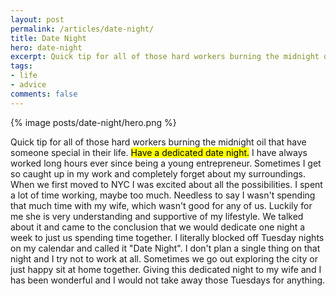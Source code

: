 ```yaml
---
layout: post
permalink: /articles/date-night/
title: Date Night
hero: date-night
excerpt: Quick tip for all of those hard workers burning the midnight oil that have someone special in their life. Have a dedicated date night.
tags:
- life
- advice
comments: false
---
```


<div class="hero">{% image posts/date-night/hero.png %}</div>

<p>Quick tip for all of those hard workers burning the midnight oil that have someone special in their life. <mark>Have a dedicated date night.</mark> I have always worked long hours ever since being a young entrepreneur. Sometimes I get so caught up in my work and completely forget about my surroundings. When we first moved to NYC I was excited about all the possibilities. I spent a lot of time working, maybe too much. Needless to say I wasn't spending that much time with my wife, which wasn't good for any of us. Luckily for me she is very understanding and supportive of my lifestyle. We talked about it and came to the conclusion that we would dedicate one night a week to just us spending time together. I literally blocked off Tuesday nights on my calendar and called it "Date Night". I don't plan a single thing on that night and I try not to work at all. Sometimes we go out exploring the city or just happy sit at home together. Giving this dedicated night to my wife and I has been wonderful and I would not take away those Tuesdays for anything.</p>
